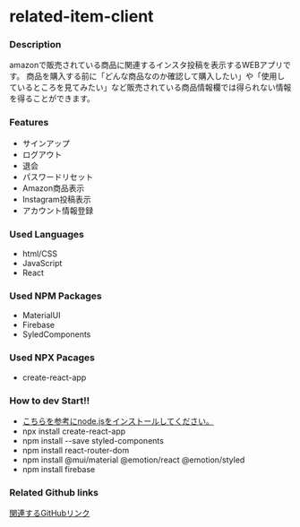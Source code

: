 # related-item-client
### Description
amazonで販売されている商品に関連するインスタ投稿を表示するWEBアプリです。
商品を購入する前に「どんな商品なのか確認して購入したい」や「使用しているところを見てみたい」など販売されている商品情報欄では得られない情報を得ることができます。

### Features
- サインアップ
- ログアウト
- 退会
- パスワードリセット
- Amazon商品表示
- Instagram投稿表示
- アカウント情報登録

### Used Languages
- html/CSS
- JavaScript
- React

### Used NPM Packages 
- MaterialUI
- Firebase
- SyledComponents

### Used NPX Pacages 
- create-react-app

### How to dev Start!!
- [こちらを参考にnode.jsをインストールしてください。](https://codelikes.com/mac-node-install/)
- npx install create-react-app
- npm install --save styled-components
- npm install react-router-dom
- npm install @mui/material @emotion/react @emotion/styled
- npm install firebase

### Related Github links
[関連するGitHubリンク](https://github.com/Shin-Goz-Maeda/related-item-server)
